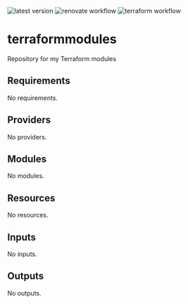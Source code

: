![latest version](https://img.shields.io/github/v/tag/steled/terraformmodules
) ![renovate workflow](https://github.com/steled/terraformmodules/actions/workflows/renovate.yaml/badge.svg) ![terraform workflow](https://github.com/steled/terraformmodules/actions/workflows/terraform.yaml/badge.svg)

# terraformmodules

Repository for my Terraform modules

<!-- BEGIN_TF_DOCS -->
## Requirements

No requirements.

## Providers

No providers.

## Modules

No modules.

## Resources

No resources.

## Inputs

No inputs.

## Outputs

No outputs.
<!-- END_TF_DOCS -->
